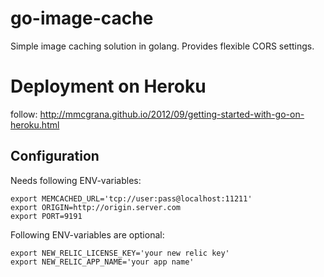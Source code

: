 go-image-cache
==============

Simple image caching solution in golang. Provides flexible CORS settings.

# Deployment on Heroku

follow: http://mmcgrana.github.io/2012/09/getting-started-with-go-on-heroku.html


## Configuration

Needs following ENV-variables:

    export MEMCACHED_URL='tcp://user:pass@localhost:11211'
    export ORIGIN=http://origin.server.com
    export PORT=9191

Following ENV-variables are optional:

    export NEW_RELIC_LICENSE_KEY='your new relic key'
    export NEW_RELIC_APP_NAME='your app name'
